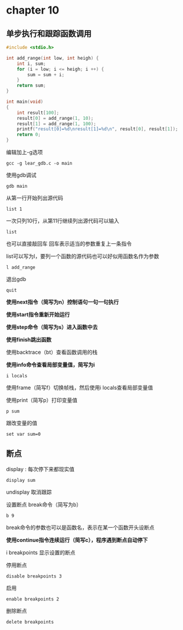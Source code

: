 # chapter 10
## 单步执行和跟踪函数调用

```c
#include <stdio.h>

int add_range(int low, int heigh) {
    int i, sum;
    for (i = low; i <= heigh; i ++) {
        sum = sum + i;
    }
    return sum;
}

int main(void)
{
    int result[100];
    result[0] = add_range(1, 10);
    result[1] = add_range(1, 100);
    printf("result[0]=%d\nresult[1]=%d\n", result[0], result[1]);
    return 0;
}
```
编辑加上-g选项

```shell
gcc -g lear_gdb.c -o main
```
使用gdb调试
```shell
gdb main
```

从第一行开始列出源代码
```shell
list 1
```
一次只列10行，从第11行继续列出源代码可以输入
```shell
list
```
也可以直接敲回车
回车表示适当的参数重复上一条指令


list可以写为l，要列一个函数的源代码也可以好似用函数名作为参数
```shell
l add_range
```
退出gdb
```shell
quit
```

**使用next指令（简写为n）控制语句一句一句执行**

**使用start指令重新开始运行**

**使用step命令（简写为s）进入函数中去**

**使用finish跳出函数**

使用backtrace（bt）查看函数调用的栈

**使用info命令查看局部变量值，简写为i**
```shell
i locals
```
使用frame（简写f）切换帧栈，然后使用i locals查看局部变量值

使用print（简写p）打印变量值
```shell
p sum
```

跟改变量的值
```shell
set var sum=0
```


## 断点

display : 每次停下来都现实值
```shell
display sum
```
undisplay 取消跟踪

设置断点 break命令（简写为b）
```shell
b 9
```
break命令的参数也可以是函数名，表示在某一个函数开头设断点

**使用continue指令连续运行（简写c），程序遇到断点自动停下**

i breakpoints 显示设置的断点

停用断点 
```shell
disable breakpoints 3
```
启用
```shell
enable breakpoints 2
```
删除断点
```shell
delete breakpoints
